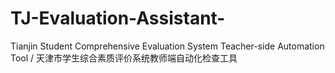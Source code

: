 # TJ-Evaluation-Assistant-
Tianjin Student Comprehensive Evaluation System Teacher-side Automation Tool / 天津市学生综合素质评价系统教师端自动化检查工具
